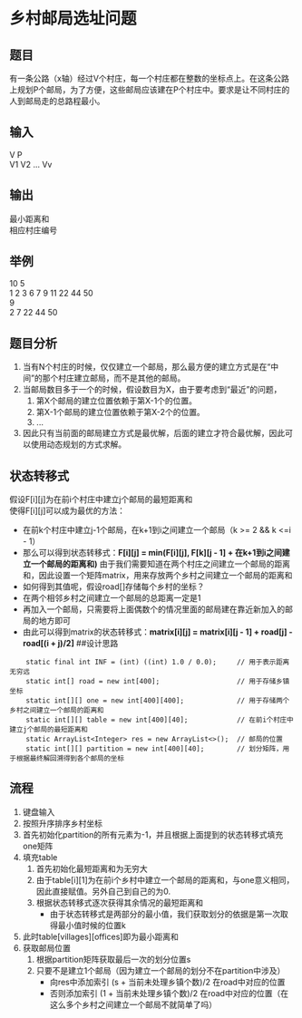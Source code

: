 # 乡村邮局选址问题
## 题目
有一条公路（x轴）经过V个村庄，每一个村庄都在整数的坐标点上。在这条公路上规划P个邮局，为了方便，这些邮局应该建在P个村庄中。要求是让不同村庄的人到邮局走的总路程最小。
## 输入
V P<br>
V1 V2 ... Vv
## 输出
最小距离和<br>
相应村庄编号
## 举例
10 5<br>
1 2 3 6 7 9 11 22 44 50<br>
9<br>
2 7 22 44 50 
## 题目分析
1. 当有N个村庄的时候，仅仅建立一个邮局，那么最方便的建立方式是在“中间”的那个村庄建立邮局，而不是其他的邮局。
2. 当邮局数目多于一个的时候，假设数目为X，由于要考虑到“最近”的问题，
   1. 第X个邮局的建立位置依赖于第X-1个的位置。
   2. 第X-1个邮局的建立位置依赖于第X-2个的位置。
   3. ...
3. 因此只有当前面的邮局建立方式是最优解，后面的建立才符合最优解，因此可以使用动态规划的方式求解。
## 状态转移式
假设F[i][j]为在前i个村庄中建立j个邮局的最短距离和<br>
使得F[i][j]可以成为最优的方法：
- 在前k个村庄中建立j-1个邮局，在k+1到i之间建立一个邮局（k >= 2 && k <=i - 1）
- 那么可以得到状态转移式：**F[i][j] = min(F[i][j], F[k][j - 1] + 在k+1到i之间建立一个邮局的距离和)**
由于我们需要知道在两个村庄之间建立一个邮局的距离和，因此设置一个矩阵matrix，用来存放两个乡村之间建立一个邮局的距离和
- 如何得到其值呢，假设road[]存储每个乡村的坐标？
- 在两个相邻乡村之间建立一个邮局的总距离一定是1
- 再加入一个邮局，只需要将上面偶数个的情况里面的邮局建在靠近新加入的邮局的地方即可
- 由此可以得到matrix的状态转移式：**matrix[i][j] = matrix[i][j - 1] + road[j] - road[(i + j)/2]**
##设计思路
```
    static final int INF = (int) ((int) 1.0 / 0.0);     // 用于表示距离无穷远
    static int[] road = new int[400];                   // 用于存储乡镇坐标
    static int[][] one = new int[400][400];             // 用于存储两个乡村之间建立一个邮局的距离和
    static int[][] table = new int[400][40];            // 在前i个村庄中建立j个邮局的最短距离和
    static ArrayList<Integer> res = new ArrayList<>();  // 邮局的位置
    static int[][] partition = new int[400][40];        // 划分矩阵，用于根据最终解回溯得到各个邮局的坐标
```
## 流程
1. 键盘输入
2. 按照升序排序乡村坐标
3. 首先初始化partition的所有元素为-1，并且根据上面提到的状态转移式填充one矩阵
4. 填充table
   1. 首先初始化最短距离和为无穷大
   2. 由于table[i][1]为在前i个乡村中建立一个邮局的距离和，与one意义相同，因此直接赋值。另外自己到自己的为0.
   3. 根据状态转移式逐次获得其余情况的最短距离和
      - 由于状态转移式是两部分的最小值，我们获取划分的依据是第一次取得最小值时候的位置k
5. 此时table[villages][offices]即为最小距离和
6. 获取邮局位置
   1. 根据partition矩阵获取最后一次的划分位置s
   2. 只要不是建立1个邮局（因为建立一个邮局的划分不在partition中涉及）
      - 向res中添加索引 (s + 当前未处理乡镇个数)/2 在road中对应的位置
      - 否则添加索引 (1 + 当前未处理乡镇个数)/2 在road中对应的位置（在这么多个乡村之间建立一个邮局不就简单了吗）